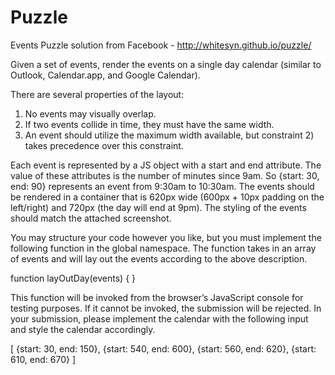 Puzzle
======

Events Puzzle solution from Facebook - http://whitesyn.github.io/puzzle/

Given a set of events, render the events on a single day calendar (similar to Outlook, Calendar.app, and Google Calendar). 

There are several properties of the layout:
1) No events may visually overlap. 
2) If two events collide in time, they must have the same width. 
3) An event should utilize the maximum width available, but constraint 2) takes precedence over this constraint.

Each event is represented by a JS object with a start and end attribute. The value of these attributes is the number of minutes since 9am. So {start: 30, end: 90} represents an event from 9:30am to 10:30am. The events should be rendered in a container that is 620px wide (600px + 10px padding on the left/right) and 720px (the day will end at 9pm). The styling of the events should match the attached screenshot.

You may structure your code however you like, but you must implement the following function in the global namespace. The function takes in an array of events and will lay out the events according to the above description.

function layOutDay(events) { }

This function will be invoked from the browser’s JavaScript console for testing purposes. If it cannot be invoked, the submission will be rejected. In your submission, please implement the calendar with the following input and style the calendar accordingly.

[ {start: 30, end: 150}, {start: 540, end: 600}, {start: 560, end: 620}, {start: 610, end: 670} ]

